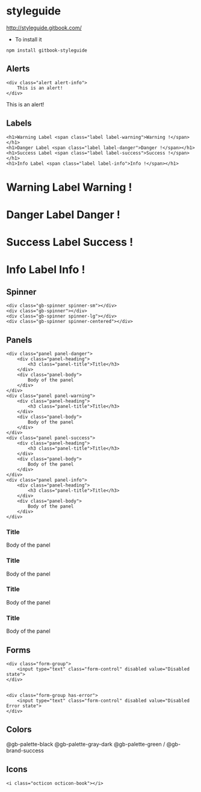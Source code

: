 # styleguide
http://styleguide.gitbook.com/

- To install it 

```
npm install gitbook-styleguide
```

## Alerts
```
<div class="alert alert-info">
    This is an alert!
</div>
```
<div class="alert alert-info">
    This is an alert!
</div>


## Labels
```
<h1>Warning Label <span class="label label-warning">Warning !</span></h1>
<h1>Danger Label <span class="label label-danger">Danger !</span></h1>
<h1>Success Label <span class="label label-success">Success !</span></h1>
<h1>Info Label <span class="label label-info">Info !</span></h1>
```

<html lang="en">
<h1>Warning Label <span class="label label-warning">Warning !</span></h1>
<h1>Danger Label <span class="label label-danger">Danger !</span></h1>
<h1>Success Label <span class="label label-success">Success !</span></h1>
<h1>Info Label <span class="label label-info">Info !</span></h1>
</html>



## Spinner
```
<div class="gb-spinner spinner-sm"></div>
<div class="gb-spinner"></div>
<div class="gb-spinner spinner-lg"></div>
<div class="gb-spinner spinner-centered"></div>
```
<html lang="en">

<div class="gb-spinner spinner-sm"></div>
<div class="gb-spinner"></div>
<div class="gb-spinner spinner-lg"></div>
<div class="gb-spinner spinner-centered"></div>

</html>

## Panels
```
<div class="panel panel-danger">
    <div class="panel-heading">
        <h3 class="panel-title">Title</h3>
    </div>
    <div class="panel-body">
        Body of the panel
    </div>
</div>
<div class="panel panel-warning">
    <div class="panel-heading">
        <h3 class="panel-title">Title</h3>
    </div>
    <div class="panel-body">
        Body of the panel
    </div>
</div>
<div class="panel panel-success">
    <div class="panel-heading">
        <h3 class="panel-title">Title</h3>
    </div>
    <div class="panel-body">
        Body of the panel
    </div>
</div>
<div class="panel panel-info">
    <div class="panel-heading">
        <h3 class="panel-title">Title</h3>
    </div>
    <div class="panel-body">
        Body of the panel
    </div>
</div>
```
<div class="panel panel-danger">
    <div class="panel-heading">
        <h3 class="panel-title">Title</h3>
    </div>
    <div class="panel-body">
        Body of the panel
    </div>
</div>
<div class="panel panel-warning">
    <div class="panel-heading">
        <h3 class="panel-title">Title</h3>
    </div>
    <div class="panel-body">
        Body of the panel
    </div>
</div>
<div class="panel panel-success">
    <div class="panel-heading">
        <h3 class="panel-title">Title</h3>
    </div>
    <div class="panel-body">
        Body of the panel
    </div>
</div>
<div class="panel panel-info">
    <div class="panel-heading">
        <h3 class="panel-title">Title</h3>
    </div>
    <div class="panel-body">
        Body of the panel
    </div>
</div>




## Forms
```
<div class="form-group">
    <input type="text" class="form-control" disabled value="Disabled state">
</div>


<div class="form-group has-error">
    <input type="text" class="form-control" disabled value="Disabled Error state">
</div>
```



## Colors 
@gb-palette-black
@gb-palette-gray-dark
@gb-palette-green / @gb-brand-success


## Icons
```
<i class="octicon octicon-book"></i>

```
<i class="octicon octicon-book"></i>


























